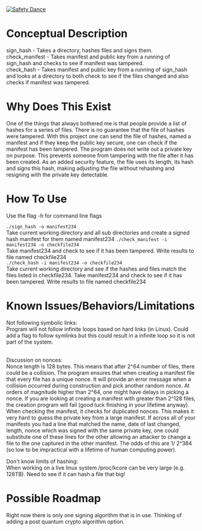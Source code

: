 [![Safety Dance](https://img.shields.io/badge/unsafe-forbidden-success.svg)](https://github.com/rust-secure-code/safety-dance/)
<BR>

<h1>Conceptual Description</h1>
sign_hash - Takes a directory, hashes files and signs them.<br>
check_manifest - Takes manifest and public key from a running of sign_hash and checks to see if manifest was tampered.<br>
check_hash - Takes manifest and public key from a running of sign_hash and looks at a directory to both check to see if the files changed and also checks if manifest was tampered.<br>

<h1>Why Does This Exist<br></h1>
One of the things that always bothered me is that people provide a list of hashes for a series of files. There is no guarantee that the file of hashes were tampered. With this project one can send the file of hashes, named a manifest and if they keep the public key secure, one can check if the manifest has been tampered. The program does not write out a private key on purpose. This prevents someone from tampering with the file after it has been created. As an added security feature, the file uses its length, its hash and signs this hash, making adjusting the file without rehashing and resigning with the private key detectable.<br>

<h1> How To Use <br></h1>
 Use the flag -h for command line flags <br>

`./sign_hash -o manifest234`<br>
 Take current working directory and all sub directories and create a signed hash manifest for them named manifest234
`./check_manifest -i manifest234 -o checkfile234` <br>
 Take manifest234 and check to see if it has been tampered. Write results to file named checkfile234<br>
`./check_hash -i manifest234 -o checkfile234`<br>
 Take current working directory and see if the hashes and files match the files listed in checkfile234. Take manifest234 and check to see if it has been tampered. Write results to file named checkfile234

<h1> Known Issues/Behaviors/Limitations <br></h1>
 Not following symbolic links:<br>
 Program will not follow infinite loops based on hard links (in Linux). Could add a flag to follow symlinks but this could result in a infinite loop so it is not part of the system.<br><br>

Discussion on nonces:<br>
Nonce length is 128 bytes. This means that after 2^64 number of files, there could be a collision. The program ensures that when creating a manifest file that every file has a unique nonce. It will provide an error message when a collision occurred during construction and pick another random nonce. At orders of magnitude higher than 2^64, one might have delays in picking a nonce. If you are looking at creating a manifest with greater than 2^128 files, the creation program will fail (good luck finishing in your lifetime anyway). When checking the manifest, it checks for duplicated nonces. This makes it very hard to guess the private key from a large manifest. If across all of your manifests you had a line that matched the name, date of last changed, length, nonce which was signed with the same private key, one could substitute one of these lines for the other allowing an attacker to change a file to the one captured in the other manifest. The odds of this are 1/ 2^384 (so low to be impractical with a lifetime of human computing power).<br>

Don't know limits of hashing:<br>
When working on a live linux system /proc/kcore can be very large (e.g. 128TB). Need to see if it can hash a file that big!<br>


<h1>Possible Roadmap <br></h1>
Right now there is only one signing algorithm that is in use. Thinking of adding a post quantum crypto algorithm option.<br>
